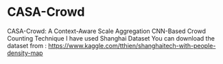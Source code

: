 # CASA-Crowd
CASA-Crowd: A Context-Aware Scale Aggregation CNN-Based Crowd Counting Technique
I have used Shanghai Dataset
You can download the dataset from : https://www.kaggle.com/tthien/shanghaitech-with-people-density-map
